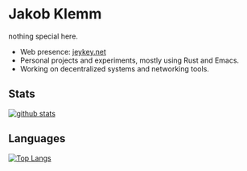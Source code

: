 # Jakob Klemm

nothing special here. 

- Web presence: [jeykey.net](https://jeykey.net)
- Personal projects and experiments, mostly using Rust and Emacs.
- Working on decentralized systems and networking tools.

## Stats

[![github stats](https://readme.jeykey.net?username=jakobklemm&show_icons=true&hide_border=true&count_private=true&theme=dark)](https://github.com/anuraghazra/github-readme-stats)

## Languages

[![Top Langs](https://readme.jeykey.net/top-langs/?username=jakobklemm&show_icons=true&hide_border=true&theme=dark&hide=javascript,html)](https://github.com/anuraghazra/github-readme-stats)

